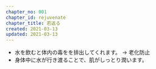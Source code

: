 ```yaml
---
chapter_no: 001
chapter_id: rejuvenate
chapter_title: 若返る
created: 2021-03-13
updated: 2021-03-13
---
```

- 水を飲むと体内の毒をを排出してくれます。 → 老化防止
- 身体中に水が行き渡ることで、肌がしっとり潤います。
